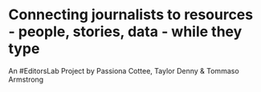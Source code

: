 # Connecting journalists to resources - people, stories, data - while they type
An #EditorsLab Project by Passiona Cottee, Taylor Denny & Tommaso Armstrong


